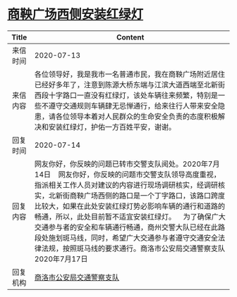 # <a href="http://www.shangluo.gov.cn/zmhd/ldxxxx.jsp?urltype=leadermail.LeaderMailContentUrl&wbtreeid=1112&leadermailid=6170">商鞅广场西侧安装红绿灯</a>
|Title|Content|
|:---:|---|
|来信时间|2020-07-13|
|来信内容|各位领导好，我是我市一名普通市民，我在商鞅广场附近居住已经好多年了，注意到陈源大桥东端与江滨大道西端至北新街西段十字路口一直没有红绿灯，该处车辆往来频繁，特别是一些不遵守交通规则车辆肆无忌惮通行，给来往行人带来安全隐患，请各位领导本着对人民群众的生命安全负责的态度积极解决和安装红绿灯，护佑一方百姓平安，谢谢。|
|回复时间|2020-07-14|
|回复内容|网友你好，你反映的问题已转市交警支队阅处。2020年7月14日    网友你好，你反映的问题市交警支队领导高度重视，指派相关工作人员对建议的内容进行现场调研核实，经调研核实，北新街商鞅广场西侧的路口是一个丁字路口，该路口跨度比较大，如果在此处安装红绿灯势必影响车辆的通行和道路的畅通，所以，此处目前暂不适宜安装红绿灯。    为了确保广大交通参与者的安全和车辆通行畅通，商州交警大队已经在此路段处施划斑马线，同时，希望广大交通参与者遵守交通安全法律法规，按照斑马线的要求通行。商洛市公安局交通警察支队2020年7月17日|
|回复机构|<a href="../../categories/agencies/商洛市公安局交通警察支队.md">商洛市公安局交通警察支队</a>|
